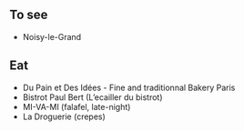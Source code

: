 ## To see

* Noisy-le-Grand

## Eat

* Du Pain et Des Idées - Fine and traditionnal Bakery Paris
* Bistrot Paul Bert (L’ecailler du bistrot)
* MI-VA-MI (falafel, late-night)
* La Droguerie (crepes)
